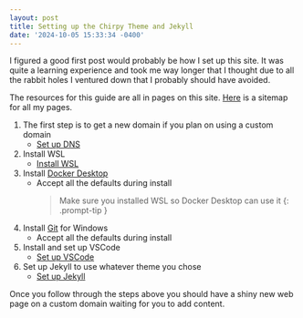 ```yaml
---
layout: post
title: Setting up the Chirpy Theme and Jekyll
date: '2024-10-05 15:33:34 -0400'
---
```


I figured a good first post would probably be how I set up this site.  It was quite a learning experience and took me way longer that I thought due to all the rabbit holes I ventured down that I probably should have avoided.

The resources for this guide are all in pages on this site.  [Here](/pages) is a sitemap for all my pages.

1. The first step is to get a new domain if you plan on using a custom domain
   - [Set up DNS](/pages/github/pages/set-up-dns)
2. Install WSL
   - [Install WSL](/pages/wsl/install)
3. Install [Docker Desktop](https://www.docker.com/products/docker-desktop/)
   - Accept all the defaults during install
      > Make sure you installed WSL so Docker Desktop can use it
      {: .prompt-tip }
4. Install [Git](https://git-scm.com/download/win) for Windows
   - Accept all the defaults during install
5. Install and set up VSCode
   - [Set up VSCode](/pages/vscode/initial-setup)
6. Set up Jekyll to use whatever theme you chose
   - [Set up Jekyll](/pages/github/pages/jekyll/set-up-jekyll)

Once you follow through the steps above you should have a shiny new web page on a custom domain waiting for you to add content.
